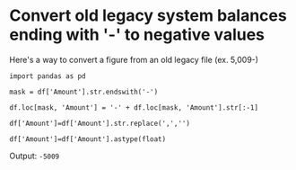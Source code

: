 # Convert old legacy system balances ending with '-' to negative values

Here's a way to convert a figure from an old legacy file (ex. 5,009-) 

`import pandas as pd`

`mask = df['Amount'].str.endswith('-')`

`df.loc[mask, 'Amount'] = '-' + df.loc[mask, 'Amount'].str[:-1]`

`df['Amount']=df['Amount'].str.replace(',','')`

`df['Amount']=df['Amount'].astype(float)`

Output:
`-5009`
